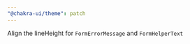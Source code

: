 ```yaml
---
"@chakra-ui/theme": patch
---
```


Align the lineHeight for `FormErrorMessage` and `FormHelperText`
